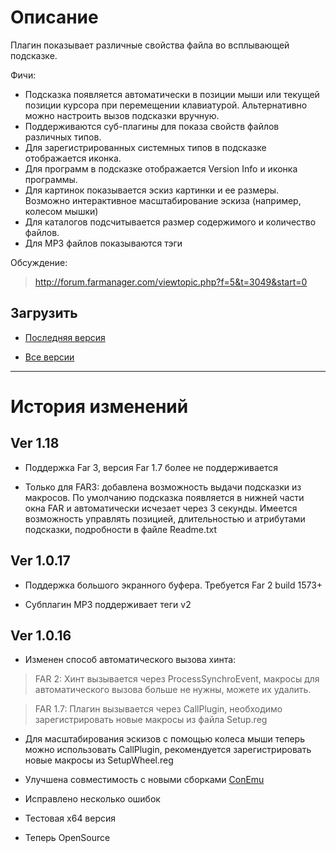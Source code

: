 # Описание #

Плагин показывает различные свойства файла во всплывающей подсказке.

Фичи:

  * Подсказка появляется автоматически в позиции мыши или текущей позиции курсора при перемещении клавиатурой. Альтернативно можно настроить вызов подсказки вручную.
  * Поддерживаются суб-плагины для показа свойств файлов различных типов.
  * Для зарегистрированных системных типов в подсказке отображается иконка.
  * Для программ в подсказке отображается Version Info и иконка программы.
  * Для картинок показывается эскиз картинки и ее размеры. Возможно интерактивное масштабирование эскиза (например, колесом мышки)
  * Для каталогов подсчитывается размер содержимого и количество файлов.
  * Для MP3 файлов показываются тэги

Обсуждение:
> http://forum.farmanager.com/viewtopic.php?f=5&t=3049&start=0

## Загрузить ##

  * [Последняя версия](http://code.google.com/p/far-plugins/downloads/list?q=FarHints)

  * [Все версии](http://code.google.com/p/far-plugins/downloads/list?q=FarHints&can=1)


---


# История изменений #

## Ver 1.18 ##

  * Поддержка Far 3, версия Far 1.7 более не поддерживается

  * Только для FAR3: добавлена возможность выдачи подсказки из макросов. По умолчанию подсказка появляется в нижней части окна FAR и автоматически исчезает через 3 секунды. Имеется возможность управлять позицией, длительностью и атрибутами подсказки, подробности в файле Readme.txt

## Ver 1.0.17 ##

  * Поддержка большого экранного буфера. Требуется Far 2 build 1573+

  * Субплагин MP3 поддерживает теги v2


## Ver 1.0.16 ##

  * Изменен способ автоматического вызова хинта:

> FAR 2: Хинт вызывается через ProcessSynchroEvent, макросы для автоматического вызова больше не нужны, можете их удалить.

> FAR 1.7: Плагин вызывается через CallPlugin, необходимо зарегистрировать новые макросы из файла Setup.reg

  * Для масштабирования эскизов с помощью колеса мыши теперь можно использовать CallPlugin, рекомендуется зарегистрировать новые макросы из SetupWheel.reg

  * Улучшена совместимость с новыми сборками [ConEmu](http://code.google.com/p/conemu-maximus5/)

  * Исправлено несколько ошибок

  * Тестовая x64 версия

  * Теперь OpenSource